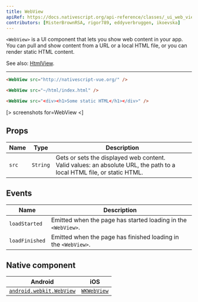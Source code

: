 ```yaml
---
title: WebView
apiRef: https://docs.nativescript.org/api-reference/classes/_ui_web_view_.webview
contributors: [MisterBrownRSA, rigor789, eddyverbruggen, ikoevska]
---
```


`<WebView>` is a UI component that lets you show web content in your app. You can pull and show content from a URL or a local HTML file, or you can render static HTML content.


See also: [HtmlView](/en/docs/elements/components/html-view).

---

```html
<WebView src="http://nativescript-vue.org/" />

<WebView src="~/html/index.html" />

<WebView src="<div><h1>Some static HTML</h1></div>" />
```

[> screenshots for=WebView <]

## Props

| Name | Type | Description |
|------|------|-------------|
| `src` | `String` | Gets or sets the displayed web content.<br/>Valid values: an absolute URL, the path to a local HTML file, or static HTML.

## Events

| Name | Description |
|------|-------------|
| `loadStarted`| Emitted when the page has started loading in the `<WebView>`.
| `loadFinished`| Emitted when the page has finished loading in the `<WebView>`.

## Native component

| Android | iOS |
|---------|-----|
| [`android.webkit.WebView`](https://developer.android.com/reference/android/webkit/WebView) | [`WKWebView`](https://developer.apple.com/documentation/webkit/wkwebview)